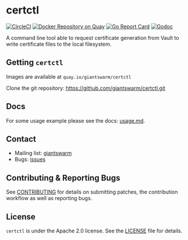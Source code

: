 # certctl

[![CircleCI](https://circleci.com/gh/giantswarm/certctl.svg?style=shield)](https://circleci.com/gh/giantswarm/certctl)
[![Docker Repository on Quay](https://quay.io/repository/giantswarm/certctl/status "Docker Repository on Quay")](https://quay.io/repository/giantswarm/certctl)
[![Go Report Card](https://goreportcard.com/badge/github.com/giantswarm/certctl)](https://goreportcard.com/report/github.com/giantswarm/certctl)
[![Godoc](https://godoc.org/github.com/giantswarm/certctl?status.svg)](http://godoc.org/github.com/giantswarm/certctl)

A command line tool able to request certificate generation from Vault to write certificate files to the local filesystem.

## Getting `certctl`

Images are available at `quay.io/giantswarm/certctl`

Clone the git repository: https://github.com/giantswarm/certctl.git

## Docs

For some usage example please see the docs: [usage.md](/docs/usage.md).

## Contact

- Mailing list: [giantswarm](https://groups.google.com/forum/!forum/giantswarm)
- Bugs: [issues](https://github.com/giantswarm/certctl/issues)

## Contributing & Reporting Bugs

See [CONTRIBUTING](CONTRIBUTING.md) for details on submitting patches, the contribution workflow as well as reporting bugs.

## License

`certctl` is under the Apache 2.0 license. See the [LICENSE](LICENSE) file for details.
